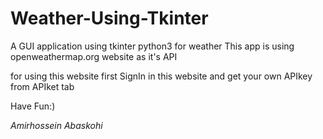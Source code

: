 # Weather-Using-Tkinter
A GUI application using tkinter python3 for weather
This app is using openweathermap.org website as it's API

for using this website first SignIn in this website and get your own APIkey from APIket tab

Have Fun:)

*Amirhossein Abaskohi*
